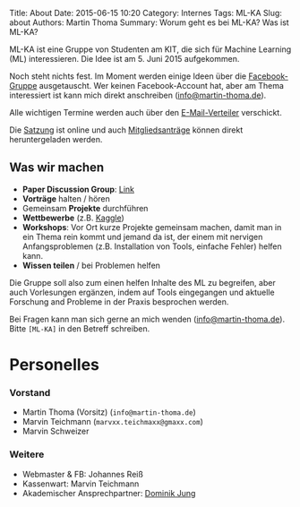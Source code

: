 Title: About
Date: 2015-06-15 10:20
Category: Internes
Tags: ML-KA
Slug: about
Authors: Martin Thoma
Summary: Worum geht es bei ML-KA? Was ist ML-KA?

ML-KA ist eine Gruppe von Studenten am KIT, die sich für Machine Learning (ML)
interessieren. Die Idee ist am 5.&nbsp;Juni&nbsp;2015 aufgekommen.

Noch steht nichts fest. Im Moment werden einige Ideen über die
[Facebook-Gruppe](https://www.facebook.com/groups/961427967221226/)
ausgetauscht. Wer keinen Facebook-Account hat, aber am Thema interessiert ist
kann mich direkt anschreiben (info@martin-thoma.de).

Alle wichtigen Termine werden auch über den
[E-Mail-Verteiler](https://www.lists.kit.edu/wws/info/ml) verschickt.

Die [Satzung](https://github.com/ML-KA/satzung) ist online und auch
[Mitgliedsanträge](https://github.com/ML-KA/documents/tree/master/membership-application)
können direkt heruntergeladen werden.


## Was wir machen

* **Paper Discussion Group**: [Link](https://ml-ka.de/paper-discussion-group/)
* **Vorträge** halten / hören
* Gemeinsam **Projekte** durchführen
* **Wettbewerbe** (z.B. [Kaggle](https://www.kaggle.com/))
* **Workshops**: Vor Ort kurze Projekte gemeinsam machen, damit man in ein Thema
  rein kommt und jemand da ist, der einem mit nervigen Anfangsproblemen
  (z.B. Installation von Tools, einfache Fehler) helfen kann.
* **Wissen teilen** / bei Problemen helfen

Die Gruppe soll also zum einen helfen Inhalte des ML zu begreifen, aber auch
Vorlesungen ergänzen, indem auf Tools eingegangen und aktuelle Forschung and
Probleme in der Praxis besprochen werden.

Bei Fragen kann man sich gerne an mich wenden (info@martin-thoma.de). Bitte
`[ML-KA]` in den Betreff schreiben.


# Personelles

### Vorstand

- Martin Thoma (Vorsitz) (`info@martin-thoma.de`)
- Marvin Teichmann (`marvxx.teichmaxx@gmaxx.com`)
- Marvin Schweizer

### Weitere

- Webmaster & FB: Johannes Reiß
- Kassenwart: Marvin Teichmann
- Akademischer Ansprechpartner: [Dominik Jung](https://im.iism.kit.edu/team_1455.php)
